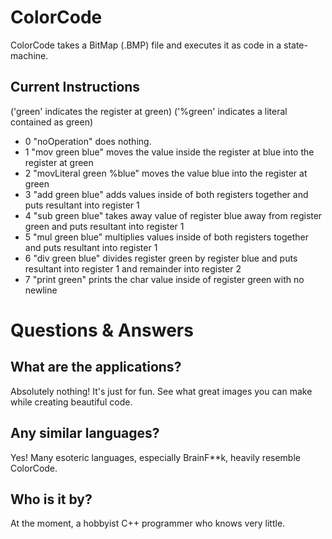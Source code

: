 # ColorCode
ColorCode takes a BitMap (.BMP) file and executes it as code in a state-machine.

## Current Instructions
('green' indicates the register at green)
('%green' indicates a literal contained as green)
- 0 "noOperation" does nothing.
- 1 "mov green blue" moves the value inside the register at blue into the register at green
- 2 "movLiteral green %blue" moves the value blue into the register at green
- 3 "add green blue" adds values inside of both registers together and puts resultant into register 1
- 4 "sub green blue" takes away value of register blue away from register green and puts resultant into register 1
- 5 "mul green blue" multiplies values inside of both registers together and puts resultant into register 1
- 6 "div green blue" divides register green by register blue and puts resultant into register 1 and remainder into register 2
- 7 "print green" prints the char value inside of register green with no newline

# Questions & Answers
## What are the applications?
Absolutely nothing! It's just for fun. See what great images you can make while creating beautiful code.

## Any similar languages?
Yes! Many esoteric languages, especially BrainF**k, heavily resemble ColorCode.

## Who is it by?
At the moment, a hobbyist C++ programmer who knows very little.
